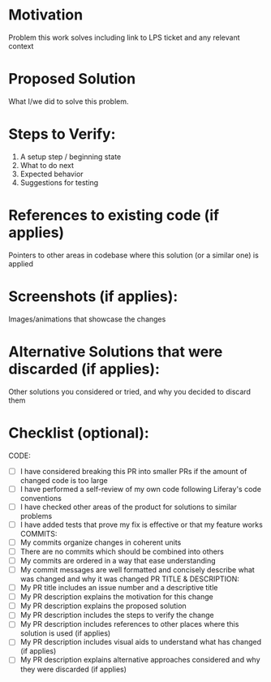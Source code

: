 Motivation
=======
Problem this work solves including link to LPS ticket and any relevant context

Proposed Solution
========
What I/we did to solve this problem.

Steps to Verify:
========
1. A setup step / beginning state
1. What to do next
1. Expected behavior
1. Suggestions for testing

References to existing code (if applies)
========
Pointers to other areas in codebase where this solution (or a similar one) is applied

Screenshots (if applies):
========
Images/animations that showcase the changes

Alternative Solutions that were discarded (if applies):
========
Other solutions you considered or tried, and why you decided to discard them

Checklist (optional):
========
CODE:
- [ ] I have considered breaking this PR into smaller PRs if the amount of changed code is too large
- [ ] I have performed a self-review of my own code following Liferay's code conventions
- [ ] I have checked other areas of the product for solutions to similar problems
- [ ] I have added tests that prove my fix is effective or that my feature works
COMMITS:
- [ ] My commits organize changes in coherent units
- [ ] There are no commits which should be combined into others
- [ ] My commits are ordered in a way that ease understanding
- [ ] My commit messages are well formatted and concisely describe what was changed and why it was changed
PR TITLE & DESCRIPTION:
- [ ] My PR title includes an issue number and a descriptive title
- [ ] My PR description explains the motivation for this change
- [ ] My PR description explains the proposed solution
- [ ] My PR description includes the steps to verify the change
- [ ] My PR description includes references to other places where this solution is used (if applies)
- [ ] My PR description includes visual aids to understand what has changed (if applies)
- [ ] My PR description explains alternative approaches considered and why they were discarded (if applies)